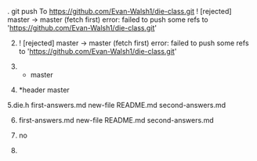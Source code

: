.  git push
 To https://github.com/Evan-Walsh1/die-class.git
  ! [rejected]        master -> master (fetch first)
 error: failed to push some refs to 'https://github.com/Evan-Walsh1/die-class.git'

2. ! [rejected]        master -> master (fetch first)
error: failed to push some refs to 'https://github.com/Evan-Walsh1/die-class.git'

3. * master

4. *header
    master

5.die.h  first-answers.md  new-file  README.md  second-answers.md

6. first-answers.md  new-file  README.md  second-answers.md

7. no

8.



